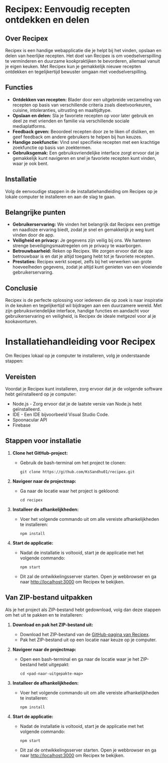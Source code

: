 # Recipex: Eenvoudig recepten ontdekken en delen

## Over Recipex
Recipex is een handige webapplicatie die je helpt bij het vinden, opslaan en delen van heerlijke recepten. Het doel van Recipex is om voedselverspilling te verminderen en duurzame kookpraktijken te bevorderen, allemaal vanuit je eigen keuken. Met Recipex kun je gemakkelijk nieuwe recepten ontdekken en tegelijkertijd bewuster omgaan met voedselverspilling.

## Functies
- **Ontdekken van recepten:** Blader door een uitgebreide verzameling van recepten op basis van verschillende criteria zoals dieetvoorkeuren, cuisine, intoleranties, uitrusting en maaltijdtype.
- **Opslaan en delen:** Sla je favoriete recepten op voor later gebruik en deel ze met vrienden en familie via verschillende sociale mediaplatforms.
- **Feedback geven:** Beoordeel recepten door ze te liken of disliken, en geef feedback om andere gebruikers te helpen bij hun keuzes.
- **Handige zoekfunctie:** Vind snel specifieke recepten met een krachtige zoekfunctie op basis van zoektermen.
- **Gebruiksgemak:** Een gebruiksvriendelijke interface zorgt ervoor dat je gemakkelijk kunt navigeren en snel je favoriete recepten kunt vinden, waar je ook bent.

## Installatie
Volg de eenvoudige stappen in de installatiehandleiding om Recipex op je lokale computer te installeren en aan de slag te gaan.

## Belangrijke punten
- **Gebruikerservaring:** We vinden het belangrijk dat Recipex een prettige en naadloze ervaring biedt, zodat je snel en gemakkelijk je weg kunt vinden door de app.
- **Veiligheid en privacy:** Je gegevens zijn veilig bij ons. We hanteren strenge beveiligingsmaatregelen om je privacy te waarborgen.
- **Betrouwbaarheid:** Reken op Recipex. We zorgen ervoor dat de app betrouwbaar is en dat je altijd toegang hebt tot je favoriete recepten.
- **Prestaties:** Recipex werkt soepel, zelfs bij het verwerken van grote hoeveelheden gegevens, zodat je altijd kunt genieten van een vloeiende gebruikerservaring.

## Conclusie
Recipex is de perfecte oplossing voor iedereen die op zoek is naar inspiratie in de keuken en tegelijkertijd wil bijdragen aan een duurzamere wereld. Met zijn gebruiksvriendelijke interface, handige functies en aandacht voor gebruikerservaring en veiligheid, is Recipex de ideale metgezel voor al je kookavonturen.

# Installatiehandleiding voor Recipex

Om Recipex lokaal op je computer te installeren, volg je onderstaande stappen:

## Vereisten
Voordat je Recipex kunt installeren, zorg ervoor dat je de volgende software hebt geïnstalleerd op je computer:
- Node.js - Zorg ervoor dat je de laatste versie van Node.js hebt geïnstalleerd.
- IDE - Een IDE bijvoorbeeld Visual Studio Code.
- Spoonacular API 
- Firebase 

## Stappen voor installatie

1. **Clone het GitHub-project:**
   - Gebruik de bash-terminal om het project te clonen:
     ```
     git clone https://github.com/KsSandhu01/recipex.git
     ```

2. **Navigeer naar de projectmap:**
   - Ga naar de locatie waar het project is gekloond:
     ```
     cd recipex
     ```

3. **Installeer de afhankelijkheden:**
   - Voer het volgende commando uit om alle vereiste afhankelijkheden te installeren:
     ```
     npm install
     ```

4. **Start de applicatie:**
   - Nadat de installatie is voltooid, start je de applicatie met het volgende commando:
     ```
     npm start
     ```
   - Dit zal de ontwikkelingsserver starten. Open je webbrowser en ga naar [http://localhost:3000](http://localhost:3000) om Recipex te bekijken.

## Van ZIP-bestand uitpakken

Als je het project als ZIP-bestand hebt gedownload, volg dan deze stappen om het uit te pakken en te installeren:

1. **Download en pak het ZIP-bestand uit:**
   - Download het ZIP-bestand van de [GitHub-pagina van Recipex](https://github.com/KsSandhu01/recipex).
   - Pak het ZIP-bestand uit op een locatie naar keuze op je computer.

2. **Navigeer naar de projectmap:**
   - Open een bash-terminal en ga naar de locatie waar je het ZIP-bestand hebt uitgepakt:
     ```
     cd <pad-naar-uitgepakte-map>
     ```

3. **Installeer de afhankelijkheden:**
   - Voer het volgende commando uit om alle vereiste afhankelijkheden te installeren:
     ```
     npm install
     ```

4. **Start de applicatie:**
   - Nadat de installatie is voltooid, start je de applicatie met het volgende commando:
     ```
     npm start
     ```
   - Dit zal de ontwikkelingsserver starten. Open je webbrowser en ga naar [http://localhost:3000](http://localhost:3000) om Recipex te bekijken.



